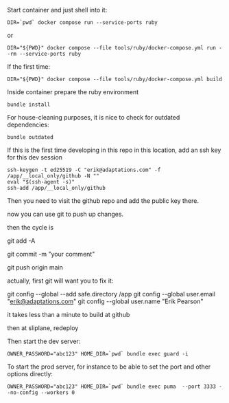 Start container and just shell into it:

```shell
DIR=`pwd` docker compose run --service-ports ruby
```

or

```shell
DIR="${PWD}" docker compose --file tools/ruby/docker-compose.yml run --rm --service-ports ruby
```

If the first time:

```shell
DIR="${PWD}" docker compose --file tools/ruby/docker-compose.yml build
```

Inside container prepare the ruby environment

```shell
bundle install
```

For house-cleaning purposes, it is nice to check for outdated dependencies:

```shell
bundle outdated
```

If this is the first time developing in this repo in this location, add an ssh key for this dev session

```shell
ssh-keygen -t ed25519 -C "erik@adaptations.com" -f /app/__local_only/github -N ""
eval "$(ssh-agent -s)"
ssh-add /app/__local_only/github
```

Then you need to visit the github repo and add the public key there.

now you can use git to push up changes.

then the cycle is

git add -A

git commit -m "your comment"

git push origin main


actually, first git will want you to fix it:

git config --global --add safe.directory /app
git config --global user.email "erik@adaptations.com"
git config --global user.name "Erik Pearson"

it takes less than a minute to build at github

then at sliplane, redeploy


Then start the dev server:

```shell
OWNER_PASSWORD="abc123" HOME_DIR=`pwd` bundle exec guard -i
```

To start the prod server, for instance to be able to set the port and other options directly:

```shell
OWNER_PASSWORD="abc123" HOME_DIR=`pwd` bundle exec puma  --port 3333 --no-config --workers 0
```
